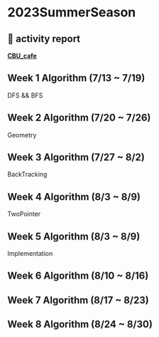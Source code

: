 # 2023SummerSeason

## 📔 activity report
<b>[CBU_cafe](https://cafe.naver.com/cebuong)</b>

## Week 1 Algorithm (7/13 ~ 7/19)
<p>DFS && BFS</p>

## Week 2 Algorithm (7/20 ~ 7/26)
<p>Geometry</p>

## Week 3 Algorithm (7/27 ~ 8/2)
<p>BackTracking</p>

## Week 4 Algorithm (8/3 ~ 8/9)
<p>TwoPointer</p>

## Week 5 Algorithm (8/3 ~ 8/9)
<p>Implementation</p>

## Week 6 Algorithm (8/10 ~ 8/16)
<p></p>

## Week 7 Algorithm (8/17 ~ 8/23)
<p></p>

## Week 8 Algorithm (8/24 ~ 8/30)
<p></p>

